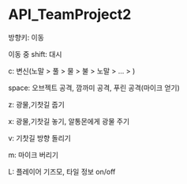 # API_TeamProject2

방향키: 이동

이동 중 shift: 대시

c: 변신(노말 > 풀 > 물 > 불 > 노말 > ... > )

space: 오브젝트 공격, 깜까미 공격, 푸린 공격(마이크 얻기)

z: 광물,기찻길 줍기

x: 광물,기찻길 놓기, 알통몬에게 광물 주기

v: 기찻길 방향 돌리기

m: 마이크 버리기

L: 플레이어 기즈모, 타일 정보 on/off
